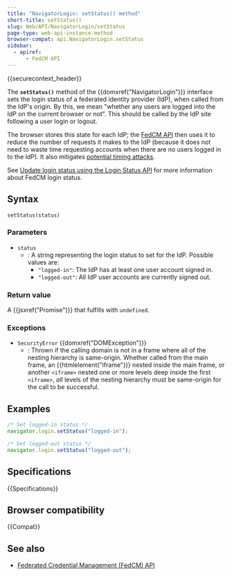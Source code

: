 ```yaml
---
title: "NavigatorLogin: setStatus() method"
short-title: setStatus()
slug: Web/API/NavigatorLogin/setStatus
page-type: web-api-instance-method
browser-compat: api.NavigatorLogin.setStatus
sidebar:
  - apiref:
      - FedCM API
---
```


{{securecontext_header}}

The **`setStatus()`** method of the {{domxref("NavigatorLogin")}} interface sets the login status of a federated identity provider (IdP), when called from the IdP's origin. By this, we mean "whether any users are logged into the IdP on the current browser or not". This should be called by the IdP site following a user login or logout.

The browser stores this state for each IdP; the [FedCM API](/en-US/docs/Web/API/FedCM_API) then uses it to reduce the number of requests it makes to the IdP (because it does not need to waste time requesting accounts when there are no users logged in to the IdP). It also mitigates [potential timing attacks](https://github.com/w3c-fedid/FedCM/issues/447).

See [Update login status using the Login Status API](/en-US/docs/Web/API/FedCM_API/IDP_integration#update_login_status_using_the_login_status_api) for more information about FedCM login status.

## Syntax

```js-nolint
setStatus(status)
```

### Parameters

- `status`
  - : A string representing the login status to set for the IdP. Possible values are:
    - `"logged-in"`: The IdP has at least one user account signed in.
    - `"logged-out"`: All IdP user accounts are currently signed out.

### Return value

A {{jsxref("Promise")}} that fulfills with `undefined`.

### Exceptions

- `SecurityError` {{domxref("DOMException")}}
  - : Thrown if the calling domain is not in a frame where all of the nesting hierarchy is same-origin. Whether called from the main frame, an {{htmlelement("iframe")}} nested inside the main frame, or another `<iframe>` nested one or more levels deep inside the first `<iframe>`, _all_ levels of the nesting hierarchy must be same-origin for the call to be successful.

## Examples

```js
/* Set logged-in status */
navigator.login.setStatus("logged-in");

/* Set logged-out status */
navigator.login.setStatus("logged-out");
```

## Specifications

{{Specifications}}

## Browser compatibility

{{Compat}}

## See also

- [Federated Credential Management (FedCM) API](/en-US/docs/Web/API/FedCM_API)
